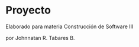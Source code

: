 Proyecto
========


Elaborado para materia Construcción de Software III

por Johnnatan R. Tabares B.
